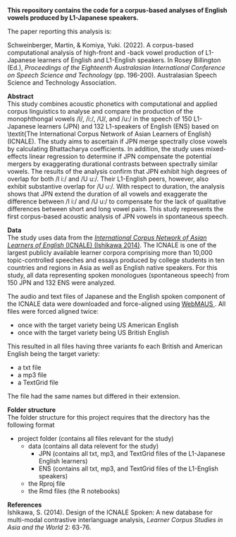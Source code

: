**This repository contains the code for a corpus-based analyses of English vowels produced by L1-Japanese speakers.**

The paper reporting this analysis is:

Schweinberger, Martin, & Komiya, Yuki. (2022). A corpus-based computational analysis of high-front and -back vowel production of L1-Japanese learners of English and L1-English speakers. In Rosey Billington (Ed.), *Proceedings of the Eighteenth Australasian International Conference on Speech Science and Technology* (pp. 196-200). Australasian Speech Science and Technology Association.

**Abstract**  
This study combines acoustic phonetics with computational and applied corpus linguistics to analyse and compare the production of the monophthongal vowels /I/, /i:/, /U/, and /u:/ in the speech of 150 L1-Japanese learners (JPN) and 132 L1-speakers of English (ENS) based on \textit{The International Corpus Network of Asian Learners of English} (ICNALE). The study aims to ascertain if JPN merge spectrally close vowels by calculating Bhattacharya coefficients. In addition, the study uses mixed-effects linear regression to determine if JPN compensate the potential mergers by exaggerating durational contrasts between spectrally similar vowels. The results of the analysis confirm that JPN exhibit high degrees of overlap for both /I i:/ and /U u:/. Their L1-English peers, however, also exhibit substantive overlap for /U u:/. With respect to duration, the analysis shows that JPN extend the duration of all vowels and exaggerate  the difference between /I i:/ and /U u:/ to compensate for the lack of qualitative differences between short and long vowel pairs. This study represents the first corpus-based acoustic analysis of JPN vowels in spontaneous speech.   

**Data**  
The study uses data from the [*International Corpus Network of Asian Learners of English* (ICNALE) (Ishikawa 2014)](http://language.sakura.ne.jp/icnale/download.html). The ICNALE is one of the largest publicly available learner corpora comprising more than 10,000 topic-controlled speeches and essays produced by college students in ten countries and regions in Asia as well as English native speakers. For this study, all data representing spoken monologues (spontaneous speech) from 150 JPN and 132 ENS were analyzed. 

The audio and text files of Japanese and the English spoken component of the ICNALE data were downloaded and force-aligned using [WebMAUS ](https://clarin.phonetik.uni-muenchen.de/BASWebServices/interface/WebMAUSBasic). All files were forced aligned twice:  
* once with the target variety being US American English 
* once with the target variety being US British English

This resulted in all files having three variants fo each British and American English being the target variety:  
* a txt file
* a mp3 file
* a TextGrid file

The file had the same names but differed in their extension. 

**Folder structure**  
The folder structure for this project requires that the directory has the following format  
* project folder (contains all files relevant for the study)  
  * data (contains all data relevent for the study)  
    * JPN (contains all txt, mp3, and TextGrid files of the L1-Japanese English learners)
    * ENS (contains all txt, mp3, and TextGrid files of the L1-English speakers)  
  * the Rproj file  
  * the Rmd files (the R notebooks)

**References**  
Ishikawa, S. (2014). Design of the ICNALE Spoken: A new database for multi-modal contrastive interlanguage analysis, *Learner Corpus Studies in Asia and the World* 2: 63-76.

